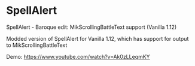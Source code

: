 # SpellAlert
SpellAlert - Baroque edit: MikScrollingBattleText support (Vanilla 1.12)

Modded version of SpellAlert for Vanilla 1.12, which has support for output to MikScrollingBattleText

Demo: https://www.youtube.com/watch?v=Ak0zLLeqmKY
